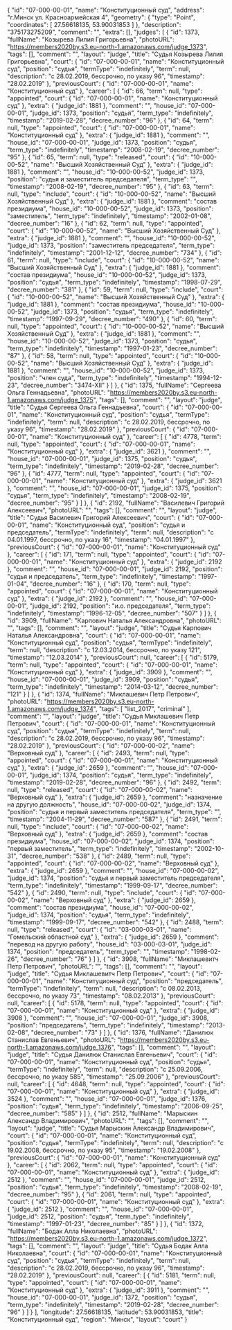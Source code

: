 {
    "id": "07-000-00-01",
    "name": "Конституционный суд",
    "address": "г.Минск ул. Красноармейская 4",
    "geometry": {
        "type": "Point",
        "coordinates": [
            27.56618135,
            53.90031853
        ]
    },
    "description": "375173275209",
    "comment": "",
    "extra": [],
    "judges": [
        {
            "id": 1373,
            "fullName": "Козырева Лилия Григорьевна",
            "photoURL": "https://members2020by.s3.eu-north-1.amazonaws.com/judge_1373",
            "tags": [],
            "comment": "",
            "layout": "judge",
            "title": "Судья Козырева Лилия Григорьевна",
            "court": {
                "id": "07-000-00-01",
                "name": "Конституционный суд",
                "position": "судья",
                "termType": "indefinitely",
                "term": null,
                "description": "c 28.02.2019, бессрочно, по указу 96",
                "timestamp": "28.02.2019"
            },
            "previousCourt": {
                "id": "07-000-00-01",
                "name": "Конституционный суд"
            },
            "career": [
                {
                    "id": 66,
                    "term": null,
                    "type": "appointed",
                    "court": {
                        "id": "07-000-00-01",
                        "name": "Конституционный суд"
                    },
                    "extra": {
                        "judge_id": 1881
                    },
                    "comment": "",
                    "house_id": "07-000-00-01",
                    "judge_id": 1373,
                    "position": "судья",
                    "term_type": "indefinitely",
                    "timestamp": "2019-02-28",
                    "decree_number": "96"
                },
                {
                    "id": 64,
                    "term": null,
                    "type": "appointed",
                    "court": {
                        "id": "07-000-00-01",
                        "name": "Конституционный суд"
                    },
                    "extra": {
                        "judge_id": 1881
                    },
                    "comment": "",
                    "house_id": "07-000-00-01",
                    "judge_id": 1373,
                    "position": "судья",
                    "term_type": "indefinitely",
                    "timestamp": "2008-02-19",
                    "decree_number": "95"
                },
                {
                    "id": 65,
                    "term": null,
                    "type": "released",
                    "court": {
                        "id": "10-000-00-52",
                        "name": "Высший Хозяйственный Суд"
                    },
                    "extra": {
                        "judge_id": 1881
                    },
                    "comment": "",
                    "house_id": "10-000-00-52",
                    "judge_id": 1373,
                    "position": "судья и заместитель председателя",
                    "term_type": "",
                    "timestamp": "2008-02-19",
                    "decree_number": "95"
                },
                {
                    "id": 63,
                    "term": null,
                    "type": "include",
                    "court": {
                        "id": "10-000-00-52",
                        "name": "Высший Хозяйственный Суд"
                    },
                    "extra": {
                        "judge_id": 1881
                    },
                    "comment": "состав президиума",
                    "house_id": "10-000-00-52",
                    "judge_id": 1373,
                    "position": "заместитель",
                    "term_type": "indefinitely",
                    "timestamp": "2002-01-08",
                    "decree_number": "16"
                },
                {
                    "id": 62,
                    "term": null,
                    "type": "appointed",
                    "court": {
                        "id": "10-000-00-52",
                        "name": "Высший Хозяйственный Суд"
                    },
                    "extra": {
                        "judge_id": 1881
                    },
                    "comment": "",
                    "house_id": "10-000-00-52",
                    "judge_id": 1373,
                    "position": "заместитель председателя",
                    "term_type": "indefinitely",
                    "timestamp": "2001-12-12",
                    "decree_number": "734"
                },
                {
                    "id": 61,
                    "term": null,
                    "type": "include",
                    "court": {
                        "id": "10-000-00-52",
                        "name": "Высший Хозяйственный Суд"
                    },
                    "extra": {
                        "judge_id": 1881
                    },
                    "comment": "состав президиума",
                    "house_id": "10-000-00-52",
                    "judge_id": 1373,
                    "position": "судья",
                    "term_type": "indefinitely",
                    "timestamp": "1998-07-29",
                    "decree_number": "381"
                },
                {
                    "id": 59,
                    "term": null,
                    "type": "include",
                    "court": {
                        "id": "10-000-00-52",
                        "name": "Высший Хозяйственный Суд"
                    },
                    "extra": {
                        "judge_id": 1881
                    },
                    "comment": "состав президиума",
                    "house_id": "10-000-00-52",
                    "judge_id": 1373,
                    "position": "судья",
                    "term_type": "indefinitely",
                    "timestamp": "1997-09-29",
                    "decree_number": "490"
                },
                {
                    "id": 60,
                    "term": null,
                    "type": "appointed",
                    "court": {
                        "id": "10-000-00-52",
                        "name": "Высший Хозяйственный Суд"
                    },
                    "extra": {
                        "judge_id": 1881
                    },
                    "comment": "",
                    "house_id": "10-000-00-52",
                    "judge_id": 1373,
                    "position": "судья",
                    "term_type": "indefinitely",
                    "timestamp": "1997-01-23",
                    "decree_number": "87"
                },
                {
                    "id": 58,
                    "term": null,
                    "type": "appointed",
                    "court": {
                        "id": "10-000-00-52",
                        "name": "Высший Хозяйственный Суд"
                    },
                    "extra": {
                        "judge_id": 1881
                    },
                    "comment": "",
                    "house_id": "10-000-00-52",
                    "judge_id": 1373,
                    "position": "член суда",
                    "term_type": "indefinitely",
                    "timestamp": "1994-12-23",
                    "decree_number": "3474-XII"
                }
            ]
        },
        {
            "id": 1375,
            "fullName": "Сергеева Ольга Геннадьевна",
            "photoURL": "https://members2020by.s3.eu-north-1.amazonaws.com/judge_1375",
            "tags": [],
            "comment": "",
            "layout": "judge",
            "title": "Судья Сергеева Ольга Геннадьевна",
            "court": {
                "id": "07-000-00-01",
                "name": "Конституционный суд",
                "position": "судья",
                "termType": "indefinitely",
                "term": null,
                "description": "c 28.02.2019, бессрочно, по указу 96",
                "timestamp": "28.02.2019"
            },
            "previousCourt": {
                "id": "07-000-00-01",
                "name": "Конституционный суд"
            },
            "career": [
                {
                    "id": 4778,
                    "term": null,
                    "type": "appointed",
                    "court": {
                        "id": "07-000-00-01",
                        "name": "Конституционный суд"
                    },
                    "extra": {
                        "judge_id": 3621
                    },
                    "comment": "",
                    "house_id": "07-000-00-01",
                    "judge_id": 1375,
                    "position": "судья",
                    "term_type": "indefinitely",
                    "timestamp": "2019-02-28",
                    "decree_number": "96"
                },
                {
                    "id": 4777,
                    "term": null,
                    "type": "appointed",
                    "court": {
                        "id": "07-000-00-01",
                        "name": "Конституционный суд"
                    },
                    "extra": {
                        "judge_id": 3621
                    },
                    "comment": "",
                    "house_id": "07-000-00-01",
                    "judge_id": 1375,
                    "position": "судья",
                    "term_type": "indefinitely",
                    "timestamp": "2008-02-19",
                    "decree_number": "95"
                }
            ]
        },
        {
            "id": 2192,
            "fullName": "Василевич Григорий Алексеевич",
            "photoURL": "",
            "tags": [],
            "comment": "",
            "layout": "judge",
            "title": "Судья Василевич Григорий Алексеевич",
            "court": {
                "id": "07-000-00-01",
                "name": "Конституционный суд",
                "position": "судья и председатель",
                "termType": "indefinitely",
                "term": null,
                "description": "c 04.01.1997, бессрочно, по указу 16",
                "timestamp": "04.01.1997"
            },
            "previousCourt": {
                "id": "07-000-00-01",
                "name": "Конституционный суд"
            },
            "career": [
                {
                    "id": 171,
                    "term": null,
                    "type": "appointed",
                    "court": {
                        "id": "07-000-00-01",
                        "name": "Конституционный суд"
                    },
                    "extra": {
                        "judge_id": 2192
                    },
                    "comment": "",
                    "house_id": "07-000-00-01",
                    "judge_id": 2192,
                    "position": "судья и председатель",
                    "term_type": "indefinitely",
                    "timestamp": "1997-01-04",
                    "decree_number": "16"
                },
                {
                    "id": 170,
                    "term": null,
                    "type": "appointed",
                    "court": {
                        "id": "07-000-00-01",
                        "name": "Конституционный суд"
                    },
                    "extra": {
                        "judge_id": 2192
                    },
                    "comment": "",
                    "house_id": "07-000-00-01",
                    "judge_id": 2192,
                    "position": "и.о. председателя",
                    "term_type": "indefinitely",
                    "timestamp": "1996-12-05",
                    "decree_number": "507"
                }
            ]
        },
        {
            "id": 3909,
            "fullName": "Карпович Наталья Александровна",
            "photoURL": "",
            "tags": [],
            "comment": "",
            "layout": "judge",
            "title": "Судья Карпович Наталья Александровна",
            "court": {
                "id": "07-000-00-01",
                "name": "Конституционный суд",
                "position": "судья",
                "termType": "indefinitely",
                "term": null,
                "description": "c 12.03.2014, бессрочно, по указу 121",
                "timestamp": "12.03.2014"
            },
            "previousCourt": null,
            "career": [
                {
                    "id": 5179,
                    "term": null,
                    "type": "appointed",
                    "court": {
                        "id": "07-000-00-01",
                        "name": "Конституционный суд"
                    },
                    "extra": {
                        "judge_id": 3909
                    },
                    "comment": "",
                    "house_id": "07-000-00-01",
                    "judge_id": 3909,
                    "position": "судья",
                    "term_type": "indefinitely",
                    "timestamp": "2014-03-12",
                    "decree_number": "121"
                }
            ]
        },
        {
            "id": 1374,
            "fullName": "Миклашевич Петр Петрович",
            "photoURL": "https://members2020by.s3.eu-north-1.amazonaws.com/judge_1374",
            "tags": [
                "list_2017",
                "criminal"
            ],
            "comment": "",
            "layout": "judge",
            "title": "Судья Миклашевич Петр Петрович",
            "court": {
                "id": "07-000-00-01",
                "name": "Конституционный суд",
                "position": "судья",
                "termType": "indefinitely",
                "term": null,
                "description": "c 28.02.2019, бессрочно, по указу 96",
                "timestamp": "28.02.2019"
            },
            "previousCourt": {
                "id": "07-000-00-02",
                "name": "Верховный суд"
            },
            "career": [
                {
                    "id": 2493,
                    "term": null,
                    "type": "appointed",
                    "court": {
                        "id": "07-000-00-01",
                        "name": "Конституционный суд"
                    },
                    "extra": {
                        "judge_id": 2659
                    },
                    "comment": "",
                    "house_id": "07-000-00-01",
                    "judge_id": 1374,
                    "position": "судья",
                    "term_type": "indefinitely",
                    "timestamp": "2019-02-28",
                    "decree_number": "96"
                },
                {
                    "id": 2492,
                    "term": null,
                    "type": "released",
                    "court": {
                        "id": "07-000-00-02",
                        "name": "Верховный суд"
                    },
                    "extra": {
                        "judge_id": 2659
                    },
                    "comment": "назначение на другую должность",
                    "house_id": "07-000-00-02",
                    "judge_id": 1374,
                    "position": "судья и первый заместитель председателя",
                    "term_type": "",
                    "timestamp": "2004-11-29",
                    "decree_number": "587"
                },
                {
                    "id": 2491,
                    "term": null,
                    "type": "include",
                    "court": {
                        "id": "07-000-00-02",
                        "name": "Верховный суд"
                    },
                    "extra": {
                        "judge_id": 2659
                    },
                    "comment": "состав президиума",
                    "house_id": "07-000-00-02",
                    "judge_id": 1374,
                    "position": "первый заместитель",
                    "term_type": "indefinitely",
                    "timestamp": "2002-10-31",
                    "decree_number": "538"
                },
                {
                    "id": 2489,
                    "term": null,
                    "type": "appointed",
                    "court": {
                        "id": "07-000-00-02",
                        "name": "Верховный суд"
                    },
                    "extra": {
                        "judge_id": 2659
                    },
                    "comment": "",
                    "house_id": "07-000-00-02",
                    "judge_id": 1374,
                    "position": "судья и первый заместитель председателя",
                    "term_type": "indefinitely",
                    "timestamp": "1999-09-17",
                    "decree_number": "542"
                },
                {
                    "id": 2490,
                    "term": null,
                    "type": "include",
                    "court": {
                        "id": "07-000-00-02",
                        "name": "Верховный суд"
                    },
                    "extra": {
                        "judge_id": 2659
                    },
                    "comment": "состав президиума",
                    "house_id": "07-000-00-02",
                    "judge_id": 1374,
                    "position": "судья",
                    "term_type": "indefinitely",
                    "timestamp": "1999-09-17",
                    "decree_number": "542"
                },
                {
                    "id": 2488,
                    "term": null,
                    "type": "released",
                    "court": {
                        "id": "03-000-03-01",
                        "name": "Гомельский областной суд"
                    },
                    "extra": {
                        "judge_id": 2659
                    },
                    "comment": "перевод на другую работу",
                    "house_id": "03-000-03-01",
                    "judge_id": 1374,
                    "position": "председатель",
                    "term_type": "",
                    "timestamp": "1998-02-26",
                    "decree_number": "76"
                }
            ]
        },
        {
            "id": 3908,
            "fullName": "Миклашевитч Петр Петрович",
            "photoURL": "",
            "tags": [],
            "comment": "",
            "layout": "judge",
            "title": "Судья Миклашевитч Петр Петрович",
            "court": {
                "id": "07-000-00-01",
                "name": "Конституционный суд",
                "position": "председатель",
                "termType": "indefinitely",
                "term": null,
                "description": "c 08.02.2013, бессрочно, по указу 73",
                "timestamp": "08.02.2013"
            },
            "previousCourt": null,
            "career": [
                {
                    "id": 5178,
                    "term": null,
                    "type": "appointed",
                    "court": {
                        "id": "07-000-00-01",
                        "name": "Конституционный суд"
                    },
                    "extra": {
                        "judge_id": 3908
                    },
                    "comment": "",
                    "house_id": "07-000-00-01",
                    "judge_id": 3908,
                    "position": "председатель",
                    "term_type": "indefinitely",
                    "timestamp": "2013-02-08",
                    "decree_number": "73"
                }
            ]
        },
        {
            "id": 1376,
            "fullName": "Данилюк Станислав Евгеньевич",
            "photoURL": "https://members2020by.s3.eu-north-1.amazonaws.com/judge_1376",
            "tags": [],
            "comment": "",
            "layout": "judge",
            "title": "Судья Данилюк Станислав Евгеньевич",
            "court": {
                "id": "07-000-00-01",
                "name": "Конституционный суд",
                "position": "судья",
                "termType": "indefinitely",
                "term": null,
                "description": "c 25.09.2006, бессрочно, по указу 585",
                "timestamp": "25.09.2006"
            },
            "previousCourt": null,
            "career": [
                {
                    "id": 4648,
                    "term": null,
                    "type": "appointed",
                    "court": {
                        "id": "07-000-00-01",
                        "name": "Конституционный суд"
                    },
                    "extra": {
                        "judge_id": 3524
                    },
                    "comment": "",
                    "house_id": "07-000-00-01",
                    "judge_id": 1376,
                    "position": "судья",
                    "term_type": "indefinitely",
                    "timestamp": "2006-09-25",
                    "decree_number": "585"
                }
            ]
        },
        {
            "id": 2512,
            "fullName": "Марыскин Александр Владимирович",
            "photoURL": "",
            "tags": [],
            "comment": "",
            "layout": "judge",
            "title": "Судья Марыскин Александр Владимирович",
            "court": {
                "id": "07-000-00-01",
                "name": "Конституционный суд",
                "position": "судья",
                "termType": "indefinitely",
                "term": null,
                "description": "c 19.02.2008, бессрочно, по указу 95",
                "timestamp": "19.02.2008"
            },
            "previousCourt": {
                "id": "07-000-00-01",
                "name": "Конституционный суд"
            },
            "career": [
                {
                    "id": 2062,
                    "term": null,
                    "type": "appointed",
                    "court": {
                        "id": "07-000-00-01",
                        "name": "Конституционный суд"
                    },
                    "extra": {
                        "judge_id": 2512
                    },
                    "comment": "",
                    "house_id": "07-000-00-01",
                    "judge_id": 2512,
                    "position": "судья",
                    "term_type": "indefinitely",
                    "timestamp": "2008-02-19",
                    "decree_number": "95"
                },
                {
                    "id": 2061,
                    "term": null,
                    "type": "appointed",
                    "court": {
                        "id": "07-000-00-01",
                        "name": "Конституционный суд"
                    },
                    "extra": {
                        "judge_id": 2512
                    },
                    "comment": "",
                    "house_id": "07-000-00-01",
                    "judge_id": 2512,
                    "position": "судья",
                    "term_type": "indefinitely",
                    "timestamp": "1997-01-23",
                    "decree_number": "85"
                }
            ]
        },
        {
            "id": 1372,
            "fullName": "Бодак Алла Николаевна",
            "photoURL": "https://members2020by.s3.eu-north-1.amazonaws.com/judge_1372",
            "tags": [],
            "comment": "",
            "layout": "judge",
            "title": "Судья Бодак Алла Николаевна",
            "court": {
                "id": "07-000-00-01",
                "name": "Конституционный суд",
                "position": "судья",
                "termType": "indefinitely",
                "term": null,
                "description": "c 28.02.2019, бессрочно, по указу 96",
                "timestamp": "28.02.2019"
            },
            "previousCourt": null,
            "career": [
                {
                    "id": 5181,
                    "term": null,
                    "type": "appointed",
                    "court": {
                        "id": "07-000-00-01",
                        "name": "Конституционный суд"
                    },
                    "extra": {
                        "judge_id": 3911
                    },
                    "comment": "",
                    "house_id": "07-000-00-01",
                    "judge_id": 1372,
                    "position": "судья",
                    "term_type": "indefinitely",
                    "timestamp": "2019-02-28",
                    "decree_number": "96"
                }
            ]
        }
    ],
    "longitude": 27.56618135,
    "latitude": 53.90031853,
    "title": "Конституционный суд",
    "region": "Минск",
    "layout": "court"
}